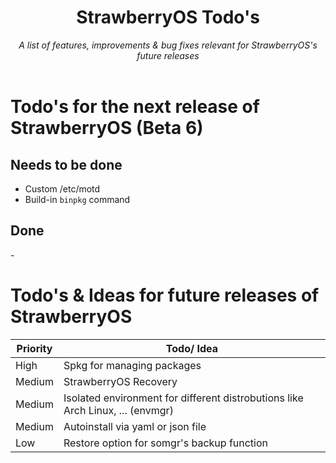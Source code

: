 <div align="center">
    <h1>StrawberryOS Todo's</h1>
    <i>
        A list of features, improvements & bug fixes relevant for StrawberryOS's future releases
    </i>
    <br><br>
</div>

# Todo's for the next release of StrawberryOS (Beta 6)
## Needs to be done
- Custom /etc/motd
- Build-in `binpkg` command

## Done
\-

# Todo's & Ideas for future releases of StrawberryOS
| Priority | Todo/ Idea               |
| -------- | ------------------------ |
| High   | Spkg for managing packages
| Medium | StrawberryOS Recovery
| Medium | Isolated environment for different distrobutions like Arch Linux, ... (envmgr)
| Medium | Autoinstall via yaml or json file
| Low    | Restore option for somgr's backup function